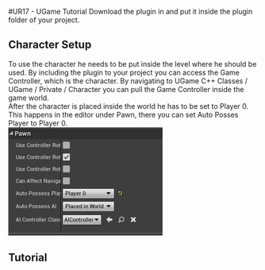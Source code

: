 #UR17 - UGame Tutorial
Download the plugin in and put it inside the plugin folder of your project.

## Character Setup
To use the character he needs to be put inside the level where he should be used. By including the plugin to your project you can access the Game Controller, which is the character. By navigating to UGame C++ Classes / UGame / Private / Character you can pull the Game Controller inside the game world.  
After the character is placed inside the world he has to be set to Player 0. This happens in the editor under Pawn, there you can set Auto Posses Player to Player 0.  
![](CharacterPawn.JPG "Character Setup")  


## Tutorial
